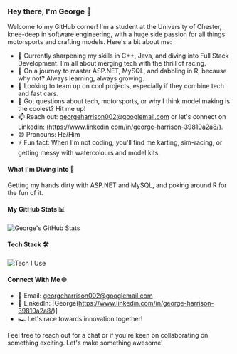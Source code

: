 ### Hey there, I'm George 🎸

Welcome to my GitHub corner! I'm a student at the University of Chester, knee-deep in software engineering, with a huge side passion for all things motorsports and crafting models. Here's a bit about me:

- 🔭 Currently sharpening my skills in C++, Java, and diving into Full Stack Development. I'm all about merging tech with the thrill of racing.
- 🌱 On a journey to master ASP.NET, MySQL, and dabbling in R, because why not? Always learning, always growing.
- 👯 Looking to team up on cool projects, especially if they combine tech and fast cars.
- 💬 Got questions about tech, motorsports, or why I think model making is the coolest? Hit me up!
- 📫 Reach out: georgeharrison002@googlemail.com or let's connect on LinkedIn: (https://www.linkedin.com/in/george-harrison-39810a2a8/).
- 😄 Pronouns: He/Him
- ⚡ Fun fact: When I'm not coding, you'll find me karting, sim-racing, or getting messy with watercolours and model kits.

#### What I'm Diving Into 🌊
Getting my hands dirty with ASP.NET and MySQL, and poking around R for the fun of it.

#### My GitHub Stats 📊
![George's GitHub Stats](https://github-readme-stats.vercel.app/api?username=GLZX4&show_icons=true)

#### Tech Stack 🛠️
![Tech I Use](https://github-readme-stats.vercel.app/api/top-langs/?username=GLZX4&layout=compact)

#### Connect With Me 🌐
- 📧 Email: georgeharrison002@googlemail.com
- 💼 LinkedIn: [George(https://www.linkedin.com/in/george-harrison-39810a2a8/)]
- 🏎️ Let's race towards innovation together!

Feel free to reach out for a chat or if you're keen on collaborating on something exciting. Let's make something awesome!

